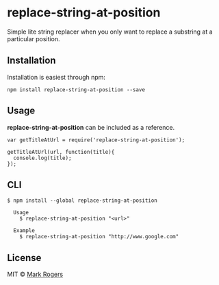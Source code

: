 # replace-string-at-position
Simple lite string replacer when you only want to replace a substring at a particular position.

## Installation

Installation is easiest through npm:

`npm install replace-string-at-position --save`


## Usage

**replace-string-at-position** can be included as a reference.

```
var getTitleAtUrl = require('replace-string-at-position');

getTitleAtUrl(url, function(title){
  console.log(title);
});
```

## CLI

```
$ npm install --global replace-string-at-position
```

```
  Usage
    $ replace-string-at-position "<url>"

  Example
    $ replace-string-at-position "http://www.google.com"
```

## License

MIT © [Mark Rogers](http://www.markdavidrogers.com)
